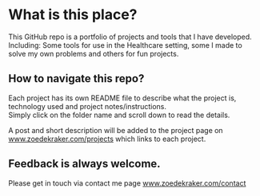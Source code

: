 
# What is this place?

This GitHub repo is a portfolio of projects and tools that I have developed. <br/>
Including: Some tools for use in the Healthcare setting, some I made to solve my own problems and others for fun projects.

## How to navigate this repo?

Each project has its own README file to describe what the project is, technology used and project notes/instructions.
<br/> Simply click on the folder name and scroll down to read the details.

A post and short description will be added to the project page on www.zoedekraker.com/projects which links to each project.

## Feedback is always welcome.
Please get in touch via contact me page www.zoedekraker.com/contact


